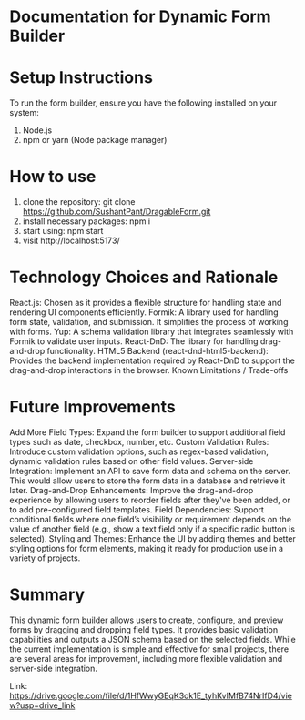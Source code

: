 # Documentation for Dynamic Form Builder
# Setup Instructions
To run the form builder, ensure you have the following installed on your system:
1. Node.js 
2. npm or yarn (Node package manager)

# How to use
1. clone the repository: git clone https://github.com/SushantPant/DragableForm.git
2. install necessary packages: npm i
3. start using: npm start
4. visit http://localhost:5173/

# Technology Choices and Rationale
React.js: Chosen as it provides a flexible structure for handling state and rendering UI components efficiently.
Formik: A library used for handling form state, validation, and submission. It simplifies the process of working with forms.
Yup: A schema validation library that integrates seamlessly with Formik to validate user inputs.
React-DnD: The library for handling drag-and-drop functionality.
HTML5 Backend (react-dnd-html5-backend): Provides the backend implementation required by React-DnD to support the drag-and-drop interactions in the browser.
Known Limitations / Trade-offs

# Future Improvements
Add More Field Types: Expand the form builder to support additional field types such as date, checkbox, number, etc.
Custom Validation Rules: Introduce custom validation options, such as regex-based validation, dynamic validation rules based on other field values.
Server-side Integration: Implement an API to save form data and schema on the server. This would allow users to store the form data in a database and retrieve it later.
Drag-and-Drop Enhancements: Improve the drag-and-drop experience by allowing users to reorder fields after they've been added, or to add pre-configured field templates.
Field Dependencies: Support conditional fields where one field’s visibility or requirement depends on the value of another field (e.g., show a text field only if a specific radio button is selected).
Styling and Themes: Enhance the UI by adding themes and better styling options for form elements, making it ready for production use in a variety of projects.


# Summary
This dynamic form builder allows users to create, configure, and preview forms by dragging and dropping field types. It provides basic validation capabilities and outputs a JSON schema based on the selected fields. While the current implementation is simple and effective for small projects, there are several areas for improvement, including more flexible validation and server-side integration.

Link: https://drive.google.com/file/d/1HfWwyGEqK3ok1E_tyhKvIMfB74NrIfD4/view?usp=drive_link